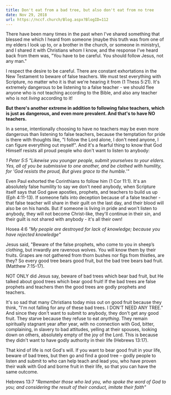 ```yaml
---
title: Don't eat from a bad tree, but also don't eat from no tree
date: Nov 29, 2018
url: https://nccf.church/Blog.aspx?BlogID=112
---
```


There have been many times in the past when I've shared something that blessed me which I heard from someone (maybe this truth was from one of my elders I look up to, or a brother in the church, or someone in ministry), and I shared it with Christians whom I know, and the response I've heard back from them was, "You have to be careful. You should follow Jesus, not any man."

I respect the desire to be careful. There are constant exhortations in the New Testament to beware of false teachers. We must test everything with Scripture, no matter who it is that we're hearing it from (1 Thess 5:21). It's extremely dangerous to be listening to a false teacher - we should flee anyone who is not teaching according to the Bible, and also any teacher who is not *living* according to it!

**But there's another extreme in addition to following false teachers, which is just as dangerous, and even more prevalent. And that's to have NO teachers.**

In a sense, intentionally choosing to have no teachers may be even more dangerous than listening to false teachers, because the temptation for pride is there with thoughts like, "I follow the Lord alone, I don't need anyone, I can figure everything out myself". And it's a fearful thing to know that God Himself resists all proud people who don't want to listen to anybody:

*1 Peter 5:5 "Likewise you younger people, submit yourselves to your elders. Yes, all of you be submissive to one another, and be clothed with humility, for 'God resists the proud, But gives grace to the humble.'"*

Even Paul exhorted the Corinthians to follow him (1 Cor 11:1). It's an absolutely false humility to say we don't need anybody, when Scripture itself says that God gave apostles, prophets, and teachers to build us up (Eph 4:11-13). If someone falls into deception because of a false teacher - that false teacher will share in their guilt on the last day, and their blood will also be on his hands. But if someone is living in pride and won't listen to anybody, they will not become Christ-like, they'll continue in their sin, and their guilt is not shared with anybody - it's all their own!

Hosea 4:6 *"My people are destroyed for lack of knowledge; because you have rejected knowledge"*

Jesus said, "Beware of the false prophets, who come to you in sheep’s clothing, but inwardly are ravenous wolves. You will know them by their fruits. Grapes are not gathered from thorn bushes nor figs from thistles, are they? So every good tree bears good fruit, but the bad tree bears bad fruit. (Matthew 7:15-17).

NOT ONLY did Jesus say, beware of bad trees which bear bad fruit, but He talked about good trees which bear good fruit! If the bad trees are false prophets and teachers then the good trees are godly prophets and teachers.

It's so sad that many Christians today miss out on good fruit because they think, "I'm not falling for any of these bad trees. I DON'T NEED ANY TREE." And since they don't want to submit to anybody, they don't get any good fruit. They starve because they refuse to eat *anything*. They remain spiritually stagnant year after year, with no connection with God, bitter, complaining, in slavery to bad attitudes, yelling at their spouses, looking down on others, absolutely empty of the joy of the Lord. This is because they didn't want to have godly authority in their life (Hebrews 13:17).

That kind of life is not God's will. If you want to bear good fruit in your life, beware of bad trees, but then go and find a good tree – godly people to listen and submit to who can help teach and lead you, who have proven their walk with God and borne fruit in their life, so that you can have the same outcome.

Hebrews 13:7 *"Remember those who led you, who spoke the word of God to you; and considering the result of their conduct, imitate their faith"*
